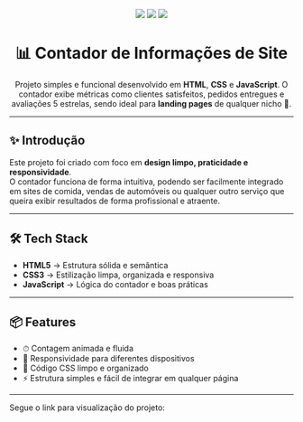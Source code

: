 <!-- Badges -->
<p align="center">
  <img src="https://img.shields.io/badge/HTML5-E34F26?style=for-the-badge&logo=html5&logoColor=white" />
  <img src="https://img.shields.io/badge/CSS3-1572B6?style=for-the-badge&logo=css3&logoColor=white" />
  <img src="https://img.shields.io/badge/JavaScript-F7DF1E?style=for-the-badge&logo=javascript&logoColor=black" />
</p>

<h1 align="center">📊 Contador de Informações de Site</h1>

<p align="center">
  Projeto simples e funcional desenvolvido em <b>HTML</b>, <b>CSS</b> e <b>JavaScript</b>.  
  O contador exibe métricas como clientes satisfeitos, pedidos entregues e avaliações 5 estrelas,  
  sendo ideal para <b>landing pages</b> de qualquer nicho 🚀.
</p>

---

## ✨ Introdução
Este projeto foi criado com foco em **design limpo, praticidade e responsividade**.  
O contador funciona de forma intuitiva, podendo ser facilmente integrado em sites de comida, vendas de automóveis ou qualquer outro serviço que queira exibir resultados de forma profissional e atraente.

---

## 🛠 Tech Stack
- **HTML5** → Estrutura sólida e semântica  
- **CSS3** → Estilização limpa, organizada e responsiva  
- **JavaScript** → Lógica do contador e boas práticas  

---

## 📦 Features
- ⏱ Contagem animada e fluida  
- 📱 Responsividade para diferentes dispositivos  
- 🎨 Código CSS limpo e organizado  
- ⚡ Estrutura simples e fácil de integrar em qualquer página  

---

Segue o link para visualização do projeto: 